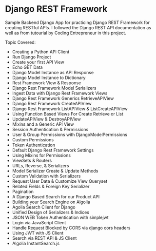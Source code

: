 # Django REST Framework

Sample Backend Django App for practicing Django REST Framework for creating RESTful APIs. I followed the Django REST API documentation  as well as from tutourial by Coding Entrepreneur in this project.

Topic Covered:
- Creating a Python API Client
- Run Django Project
- Create your first API View
- Echo GET Data
- Django Model Instance as API Response
- Django Model Instance to Dictionary
- Rest Framework View & Response
- Django Rest Framework Model Serializers
- Ingest Data with Django Rest Framework Views
- Django Rest Framework Generics RetrieveAPIView
- Django Rest Framework CreateAPIView
- Django Rest Framework ListAPIView & ListCreateAPIView
- Using Function Based Views For Create Retrieve or List
- UpdateAPIView & DestroyAPIView
- Mixins and a Generic API View
- Session Authentication & Permissions
- User & Group Permissions with DjangoModelPermissions 
- Custom Permissions
- Token Authentication
- Default Django Rest Framework Settings
- Using Mixins for Permissions
- ViewSets & Routers
- URLs, Reverse, & Serializers
- Model Serializer Create & Update Methods
- Custom Validation with Serializers
- Request User Data & Customize View Queryset
- Related Fields & Foreign Key Serializer
- Pagination
- A Django Based Search for our Product API
- Building your Search Engine on Algolia
- Agolia Search Client for Django
- Unified Design of Serializers & Indices
- JSON WEB Token Authentication with simplejwt
- Login via JavaScript Client
- Handle Request Blocked by CORS via django cors headers
- Using JWT with JS Client
- Search via REST API & JS Client
- Algolia InstantSearch.js